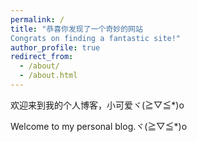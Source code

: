 ```yaml
---
permalink: /
title: "恭喜你发现了一个奇妙的网站 
Congrats on finding a fantastic site!"
author_profile: true
redirect_from: 
  - /about/
  - /about.html
---
```


欢迎来到我的个人博客，小可爱ヾ(≧▽≦*)o

Welcome to my personal blog.ヾ(≧▽≦*)o




